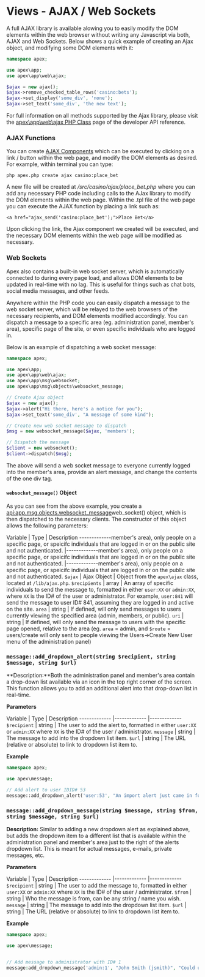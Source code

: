 
# Views - AJAX / Web Sockets

A full AJAX library is available alowing you to easily modify the DOM elements within the web browser without
writing any Javascript via both, AJAX and Web Sockets.  Below shows a quick example of creating an Ajax
object, and modifying some DOM elements with it:

~~~php
namespace apex;

use apex\app;
use apex\app\web\ajax;

$ajax = new ajax();
$ajax->remove_checked_table_rows('casino:bets');
$ajax->set_display('some_div', 'none');
$ajax->set_text('some_div', 'the new text');
~~~

For full information on all methods supported by the Ajax library, please visit the [apex\app\web\ajax PHP
Class](https://apex-platform.org/api/apex.app.web.ajax.html) page of the developer API reference.


### AJAX Functions

You can create [AJAX Components](../components/ajax.md) which can be executed by clicking on a link / button
within the web page, and modify the DOM elements as desired.  For example, within terminal you can type:

`php apex.php create ajax casino:place_bet`

A new file will be created at */src/casino/ajax/place_bet.php* where you can add any necessary PHP code
including calls to the AJax library to modify the DOM elements within the web page.  Within the .tpl file of
the web page you can execute the AJAX function by placing a link such as:

~~~
<a href="ajax_send('casino:place_bet');">Place Bet</a>
~~~

Upon clicking the link, the Ajax component we created will be executed, and the necessary DOM elements within
the web page will be modified as necessary.


### Web Sockets

Apex also contains a built-in web socket server, which is automatically connected to during every page load,
and allows DOM elements to be updated in real-time with no lag. This is useful for things such as chat bots,
social media messages, and other feeds.

Anywhere within the PHP code you can easily dispatch a message to the web socket server, which will be relayed
to the web browsers of the necessary recipients, and DOM elements modified accordingly.  You can dispatch a
message to a specific area (eg. administration panel, member's area), specific page of the site, or even
specific individuals who are logged in.

Below is an example of dispatching a web socket message:

~~~php
namespace apex;

use apex\app;
use apex\app\web\ajax;
use apex\app\msg\websocket;
use apex\app\msg\objects\websocket_message;

// Create Ajax object
$ajax = new ajax();
$ajax->alert("Hi there, here's a notice for you");
$ajax->set_text('some_div', "A message of some kind");

// Create new web socket message to dispatch
$msg = new websocket_message($ajax, 'members');

// Dispatch the message
$client = new websocket();
$client->dispatch($msg);
~~~

The above will send a web socket message to everyone currently logged into the member's area, provide an alert
message, and change the contents of the one div tag.


#### `websocket_message()` Object

As you can see from the above example, you create a
<api:app.msg.objects.websocket_message>web_socket()</api> object, which is then dispatched
to the necessary clients.  The constructor of this object allows the following parameters:

Variable | Type | Description -------------member's area), only people on a specific page, or speicifc
individuals that are logged in or on the public site and not authenticated. |-------------member's area), only
people on a specific page, or speicifc individuals that are logged in or on the public site and not
authenticated. |-------------member's area), only people on a specific page, or speicifc individuals that are
logged in or on the public site and not authenticated. `$ajax` | Ajax Object | Object from the `apex\ajax`
class, located at `/lib/ajax.php`. `$recipients` | array | An array of specific individuals to send the
message to, formatted in either `user:XX` or `admin:XX`, where `XX` is the ID# of the user or administrator.
For example, `user:841` will send the message to user ID# 841, assuming they are logged in and active on the
site. `area` | string | If defined, will only send messages to users currently viewing the specified area
(admin, members, or public). `uri` | string | If defined, will only send the message to users with the
specific page opened, relative to the area (eg. `area` = admin, and `$route` = users/create will only sent to
people viewing the Users->Create New User menu of the administration panel)


### `message::add_dropdown_alert(string $recipient, string $message, string $url)`

**Description:**Both the administration panel and member's area contain a drop-down list available via an icon
in the top right corner of the screen.  This function allows you to add an additional alert into that
drop-down list in real-time.

**Parameters**

Variable | Type | Description ------------- |------------- |------------- `$recipient` | string | The user to
add the alert to, formatted in either `user:XX` or `admin:XX` where `XX` is the ID# of the user /
administrator. `message` | string | The message to add into the dropdown list item. `$url` | string | The URL
(relative or absolute) to link to dropdown list item to.

**Example**

~~~php
namespace apex;

use apex\message;

// Add alert to user IDID# 53
message::add_dropdown_alert('user:53', "An import alert just came in for you...", "members/some_menu?action=592831");
~~~



### `message::add_dropdown_message(string $message, string $from, string $message, string $url)`

**Description:** Similar to adding a new dropdown alert as explained above, but adds the dropdown item to a
different list that is available within the administration panel and member's area just to the right of the
alerts dropdown list.  This is meant for actual messages, e-mails, private messages, etc.

**Parameters**

Variable | Type | Description ------------- |------------- |------------- `$recipient` | string | The user to
add the message to, formatted in either `user:XX` or `admin:XX` where `XX` is the ID# of the user /
administrator. `$from` | string | Who the message is from, can be any string / name you wish. `message` |
string | The message to add into the dropdown list item. `$url` | string | The URL (relative or absolute) to
link to dropdown list item to.

**Example**

~~~php
namespace apex;

use apex\message;


// Add message to administrator with ID# 1
message:add_dropdown_message('admin:1', "John Smith (jsmith)", "Could use some help with getting this to work...", "admin/support/view_ticket?id=4239");
~~~



